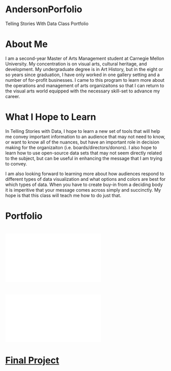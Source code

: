 # AndersonPorfolio
Telling Stories With Data Class Portfolio

# About Me
I am a second-year Master of Arts Management student at Carnegie Mellon University. My concentration is on visual arts, cultural heritage, and development. My undergraduate degree is in Art History, but in the eight or so years since graduation, I have only worked in one gallery setting and a number of for-profit businesses. I came to this program to learn more about the operations and management of arts organizaitons so that I can return to the visual arts world equipped with the necessary skill-set to advance my career. 

# What I Hope to Learn
In Telling Stories with Data, I hope to learn a new set of tools that will help me convey important information to an audience that may not need to know, or want to know all of the nuances, but have an important role in decision making for the organizaiton (i.e. boards/directors/donors). I also hope to learn how to use open-source data sets that may not seem directly related to the subject, but can be useful in enhancing the message that I am trying to convey. 

I am also looking forward to learning more about how audiences respond to different types of data visualization and what options and colors are best for which types of data. When you have to create buy-in from a deciding body it is imperitive that your message comes across simply and succinctly. My hope is that this class will teach me how to do just that. 

# Portfolio
# ![Tutorials](tutorials.md)

# ![Assignments](Assignments.md)

# [Final Project](final_project_AshleyAnderson.md)
